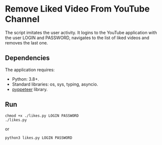 # Remove Liked Video From YouTube Channel

The script imitates the user activity. It logins to the YouTube application with the user LOGIN and PASSWORD, navigates to the list of liked videos and removes the last one.

## Dependencies

The application requires:
- Python: 3.8+.
- Standard libraries: os, sys, typing, asyncio.
- [pyppeteer](https://miyakogi.github.io/pyppeteer/index.html) library.

## Run
```console
chmod +x ./likes.py LOGIN PASSWORD
./likes.py 
```

or

```console
python3 likes.py LOGIN PASSWORD
```
